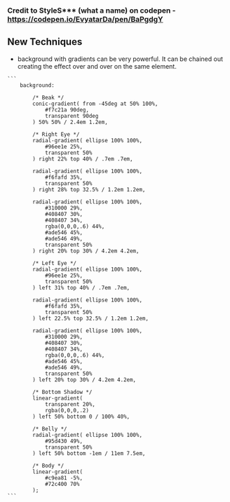 ### Credit to StyleS*** (what a name) on codepen - https://codepen.io/EvyatarDa/pen/BaPgdgY

 ## New Techniques
-  background with gradients can be very powerful. It can be chained out creating the effect over and over on the same element. 

````
```
	background:
		
		/* Beak */
		conic-gradient( from -45deg at 50% 100%,
			#f7c21a 90deg,
			transparent 90deg
		) 50% 50% / 2.4em 1.2em,
		
		/* Right Eye */
		radial-gradient( ellipse 100% 100%,
			#96ee1e 25%,
			transparent 50%
		) right 22% top 40% / .7em .7em,
		
		radial-gradient( ellipse 100% 100%,
			#f6fafd 35%,
			transparent 50%
		) right 28% top 32.5% / 1.2em 1.2em,
		
		radial-gradient( ellipse 100% 100%,
			#310000 29%,
			#408407 30%,
			#408407 34%,
			rgba(0,0,0,.6) 44%,
			#ade546 45%,
			#ade546 49%,
			transparent 50%
		) right 20% top 30% / 4.2em 4.2em,
		
		/* Left Eye */
		radial-gradient( ellipse 100% 100%,
			#96ee1e 25%,
			transparent 50%
		) left 31% top 40% / .7em .7em,
		
		radial-gradient( ellipse 100% 100%,
			#f6fafd 35%,
			transparent 50%
		) left 22.5% top 32.5% / 1.2em 1.2em,
		
		radial-gradient( ellipse 100% 100%,
			#310000 29%,
			#408407 30%,
			#408407 34%,
			rgba(0,0,0,.6) 44%,
			#ade546 45%,
			#ade546 49%,
			transparent 50%
		) left 20% top 30% / 4.2em 4.2em,
		
		/* Bottom Shadow */
		linear-gradient(
			transparent 20%,
			rgba(0,0,0,.2)
		) left 50% bottom 0 / 100% 40%,
		
		/* Belly */
		radial-gradient( ellipse 100% 100%,
			#95d430 49%,
			transparent 50%
		) left 50% bottom -1em / 11em 7.5em,
		
		/* Body */
		linear-gradient(
			#c9ea81 -5%,
			#72c400 70%
		);
```
````